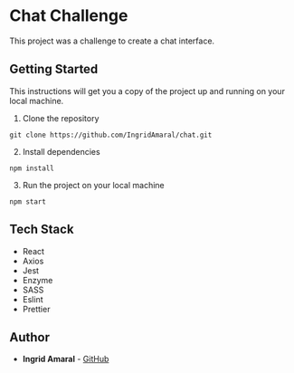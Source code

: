 # Chat Challenge

This project was a challenge to create a chat interface.

## Getting Started

This instructions will get you a copy of the project up and running on your local machine.

1. Clone the repository

```
git clone https://github.com/IngridAmaral/chat.git
```

2. Install dependencies

```
npm install
```

3. Run the project on your local machine

```
npm start
```

## Tech Stack

- React
- Axios
- Jest
- Enzyme
- SASS
- Eslint
- Prettier

## Author

- **Ingrid Amaral** - [GitHub](https://github.com/IngridAmaral)
